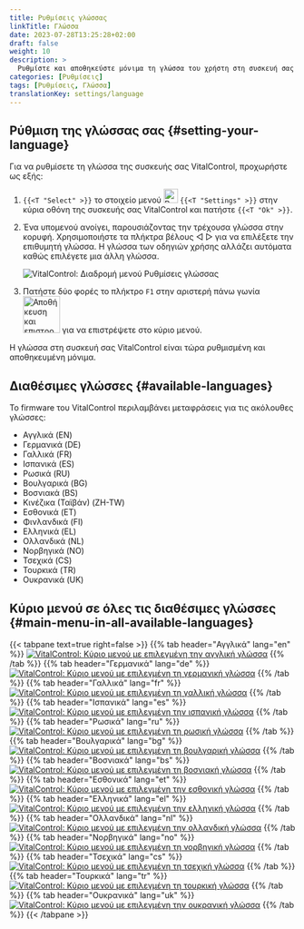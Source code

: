 ```yaml
---
title: Ρυθμίσεις γλώσσας
linkTitle: Γλώσσα
date: 2023-07-28T13:25:28+02:00
draft: false
weight: 10
description: >
  Ρυθμίστε και αποθηκεύστε μόνιμα τη γλώσσα του χρήστη στη συσκευή σας VitalControl.
categories: [Ρυθμίσεις]
tags: [Ρυθμίσεις, Γλώσσα]
translationKey: settings/language
---
```

## Ρύθμιση της γλώσσας σας {#setting-your-language}

Για να ρυθμίσετε τη γλώσσα της συσκευής σας VitalControl, προχωρήστε ως εξής:

1. `{{<T "Select" >}}` το στοιχείο μενού <img src="/icons/gear.svg" width="25" align="bottom" alt="Ρυθμίσεις" /> `{{<T "Settings" >}}` στην κύρια οθόνη της συσκευής σας VitalControl και πατήστε `{{<T "Ok" >}}`.

1. Ένα υπομενού ανοίγει, παρουσιάζοντας την τρέχουσα γλώσσα στην κορυφή. Χρησιμοποιήστε τα πλήκτρα βέλους ◁ ▷ για να επιλέξετε την επιθυμητή γλώσσα. Η γλώσσα των οδηγιών χρήσης αλλάζει αυτόματα καθώς επιλέγετε μια άλλη γλώσσα.

   ![VitalControl: Διαδρομή μενού Ρυθμίσεις γλώσσας](../images/select-lang.png "Ρύθμιση της γλώσσας σας")

1. Πατήστε δύο φορές το πλήκτρο `F1` στην αριστερή πάνω γωνία &nbsp;<img src="/icons/footer/save_exit.svg" width="65" align="bottom" alt="Αποθήκευση και επιστροφή" /> για να επιστρέψετε στο κύριο μενού.

Η γλώσσα στη συσκευή σας VitalControl είναι τώρα ρυθμισμένη και αποθηκευμένη μόνιμα.

## Διαθέσιμες γλώσσες {#available-languages}

Το firmware του VitalControl περιλαμβάνει μεταφράσεις για τις ακόλουθες γλώσσες:

- Αγγλικά (EN)
- Γερμανικά (DE)
- Γαλλικά (FR)
- Ισπανικά (ES)
- Ρωσικά (RU)
- Βουλγαρικά (BG)
- Βοσνιακά (BS)
- Κινέζικα (Ταϊβάν)  (ZH-TW)
- Εσθονικά (ET)
- Φινλανδικά (FI)
- Ελληνικά (EL)
- Ολλανδικά (NL)
- Νορβηγικά (NO)
- Τσεχικά (CS)
- Τουρκικά (TR)
- Ουκρανικά (UK)

## Κύριο μενού σε όλες τις διαθέσιμες γλώσσες {#main-menu-in-all-available-languages}

{{< tabpane text=true right=false >}}
  {{% tab header="Αγγλικά" lang="en" %}}
[![VitalControl: Κύριο μενού με επιλεγμένη την αγγλική γλώσσα](/images/homescreen/english.png "Κύριο μενού Αγγλικά")](/en/demo/ "Demo app VitalControl (EN)")
  {{% /tab %}}
  {{% tab header="Γερμανικά" lang="de" %}}
[![VitalControl: Κύριο μενού με επιλεγμένη τη γερμανική γλώσσα](/images/homescreen/german.png "Κύριο μενού Γερμανικά")](/demo/ "Demo app VitalControl (DE)")
  {{% /tab %}}
  {{% tab header="Γαλλικά" lang="fr" %}}
[![VitalControl: Κύριο μενού με επιλεγμένη τη γαλλική γλώσσα](/images/homescreen/french.png "Κύριο μενού Γαλλικά")](/fr/demo/ "Demo app VitalControl (FR)")
  {{% /tab %}}
  {{% tab header="Ισπανικά" lang="es" %}}
[![VitalControl: Κύριο μενού με επιλεγμένη την ισπανική γλώσσα](/images/homescreen/spanish.png "Κύριο μενού Ισπανικά")](/es/demo/ "Demo app VitalControl (ES)")
  {{% /tab %}}
  {{% tab header="Ρωσικά" lang="ru" %}}
[![VitalControl: Κύριο μενού με επιλεγμένη τη ρωσική γλώσσα](/images/homescreen/russian.png "Κύριο μενού Ρωσικά")](/ru/demo/ "Demo app VitalControl (RU)")
  {{% /tab %}}
  {{% tab header="Βουλγαρικά" lang="bg" %}}
[![VitalControl: Κύριο μενού με επιλεγμένη τη βουλγαρική γλώσσα](/images/homescreen/bulgarian.png "Κύριο μενού Βουλγαρικά")](/bg/demo/ "Demo app VitalControl (BG)")
  {{% /tab %}}
  {{% tab header="Βοσνιακά" lang="bs" %}}
[![VitalControl: Κύριο μενού με επιλεγμένη τη βοσνιακή γλώσσα](/images/homescreen/bosnian.png "Κύριο μενού Βοσνιακά")](/bs/demo/ "Demo app VitalControl (BS)")
  {{% /tab %}}
  {{% tab header="Εσθονικά" lang="et" %}}
[![VitalControl: Κύριο μενού με επιλεγμένη την εσθονική γλώσσα](/images/homescreen/estonian.png "Κύριο μενού Εσθονικά")](/et/demo/ "Demo app VitalControl (ET)")
  {{% /tab %}}
  {{% tab header="Ελληνικά" lang="el" %}}
[![VitalControl: Κύριο μενού με επιλεγμένη την ελληνική γλώσσα](/images/homescreen/greek.png "Κύριο μενού Ελληνικά")](/el/demo/ "Demo app VitalControl (EL)")
  {{% /tab %}}
  {{% tab header="Ολλανδικά" lang="nl" %}}
[![VitalControl: Κύριο μενού με επιλεγμένη την ολλανδική γλώσσα](/images/homescreen/dutch.png "Κύριο μενού Ολλανδικά")](/nl/demo/ "Demo app VitalControl (NL)")
  {{% /tab %}}
  {{% tab header="Νορβηγικά" lang="no" %}}
[![VitalControl: Κύριο μενού με επιλεγμένη τη νορβηγική γλώσσα](/images/homescreen/norwegian.png "Κύριο μενού Νορβηγικά")](/no/demo/ "Demo app VitalControl (NO)")
  {{% /tab %}}
  {{% tab header="Τσεχικά" lang="cs" %}}
[![VitalControl: Κύριο μενού με επιλεγμένη τη τσεχική γλώσσα](/images/homescreen/czech.png "Κύριο μενού Τσεχικά")](/cs/demo/ "Demo app VitalControl (CS)")
  {{% /tab %}}
  {{% tab header="Τουρκικά" lang="tr" %}}
[![VitalControl: Κύριο μενού με επιλεγμένη τη τουρκική γλώσσα](/images/homescreen/turkish.png "Κύριο μενού Τουρκικά")](/tr/demo/ "Demo app VitalControl (TR)")
  {{% /tab %}}
  {{% tab header="Ουκρανικά" lang="uk" %}}
[![VitalControl: Κύριο μενού με επιλεγμένη την ουκρανική γλώσσα](/images/homescreen/ukrainian.png "Κύριο μενού Ουκρανικά")](/uk/demo/ "Demo app VitalControl (UK)")
  {{% /tab %}}
{{< /tabpane >}}

